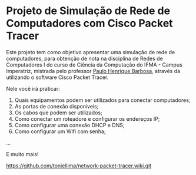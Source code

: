 # Projeto de Simulação de Rede de Computadores com Cisco Packet Tracer
Este projeto tem como objetivo apresentar uma simulação de rede de computadores, para obtenção de nota na disciplina de Redes de Computadores I do curso de Ciência da Computação do IFMA - Campus Imperatriz, mistrada pelo professor [Paulo Henrique Barbosa](https://github.com/agenteph), através da utilizando o software Cisco Packet Tracer.

Nele você irá praticar:

1. Quais equipamentos podem ser utilizados para conectar computadores;
2. As portas de conexão disponiveis;
3. Os cabos que podem ser utilizados;
4. Como conectar um roteadore e configurar os endereços IP;
5. Como configurar uma conexão DHCP e DNS;
6. Como configurar um Wifi com senha;

...

E muito mais!


https://github.com/toniellima/network-packet-tracer.wiki.git

